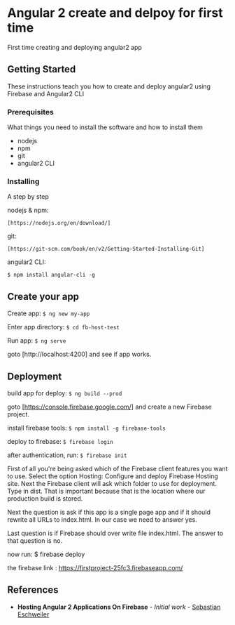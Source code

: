 # Angular 2 create and delpoy for first time

First time creating and deploying angular2 app

## Getting Started

These instructions teach you how to create and deploy angular2 using Firebase and Angular2 CLI

### Prerequisites

What things you need to install the software and how to install them

- nodejs
- npm
- git
- angular2 CLI


### Installing

A step by step 

nodejs & npm:
```
[https://nodejs.org/en/download/]
```

git:
```
[https://git-scm.com/book/en/v2/Getting-Started-Installing-Git]
```

angular2 CLI:
```
$ npm install angular-cli -g
```


## Create your app

Create app: 
```$ ng new my-app```

Enter app directory: 
```$ cd fb-host-test```

Run app: 
```$ ng serve```


goto [http://localhost:4200] and see if app works.

## Deployment
build app for deploy:
```$ ng build --prod```

goto [https://console.firebase.google.com/] and create a new Firebase project.

install firebase tools:
 ```$ npm install -g firebase-tools```

deploy to firebase:
```$ firebase login```

after authentication, run:
```$ firebase init```

First of all you're being asked which of the Firebase client features you want to use. Select the option Hosting: Configure and deploy Firebase Hosting site. Next the Firebase client will ask which folder to use for deployment. Type in dist. That is important because that is the location where our production build is stored. 
 
Next the question is ask if this app is a single page app and if it should rewrite all URLs to index.html. In our case we need to answer yes. 
 
Last question is if Firebase should over write file index.html. The answer to that question is no.


now run:
 $ firebase deploy


the firebase link : https://firstproject-25fc3.firebaseapp.com/
## References

* **Hosting Angular 2 Applications On Firebase** - *Initial work* - [Sebastian Eschweiler](https://medium.com/codingthesmartway-com-blog/hosting-angular-2-applications-on-firebase-f194688c978d#.gt2pkhomp)
